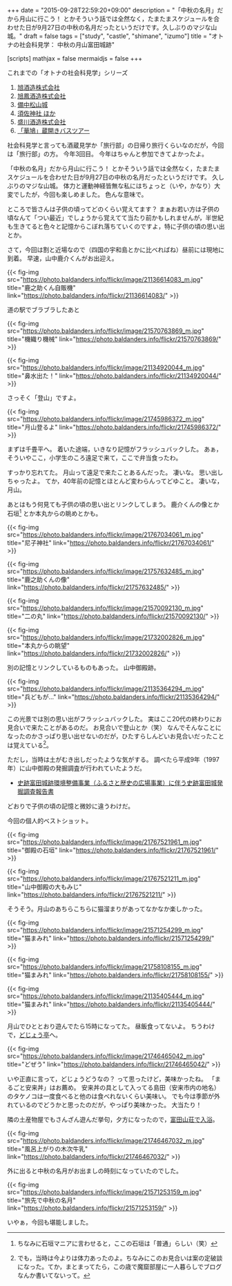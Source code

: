 +++
date = "2015-09-28T22:59:20+09:00"
description = "「中秋の名月」だから月山に行こう！ とかそういう話では全然なく，たまたまスケジュールを合わせた日が9月27日の中秋の名月だったというだけです。久しぶりのマジな山城。"
draft = false
tags = ["study", "castle", "shimane", "izumo"]
title = "オトナの社会科見学： 中秋の月山富田城跡"

[scripts]
  mathjax = false
  mermaidjs = false
+++

これまでの「オトナの社会科見学」シリーズ

1. [旭酒造株式会社](https://baldanders.info/blog/000273/)
1. [旭鳳酒造株式会社](https://baldanders.info/blog/000368/)
1. [備中松山城](https://baldanders.info/blog/000563/)
1. [須佐神社 ほか](https://baldanders.info/blog/000822/)
1. [盛川酒造株式会社](https://baldanders.info/blog/000830/)
1. [「華鳩」蔵開きバスツアー](https://baldanders.info/blog/000838/)

社会科見学と言っても酒蔵見学か「旅行部」の日帰り旅行くらいなのだが，今回は「旅行部」の方。
今年3回目。
今年はちゃんと参加できてよかったよ。

「中秋の名月」だから月山に行こう！ とかそういう話では全然なく，たまたまスケジュールを合わせた日が9月27日の中秋の名月だったというだけです。
久しぶりのマジな山城。
体力と運動神経皆無な私にはちょっと（いや，かなり）大変でしたが，今回も楽しめました。
色んな意味で。

ところで皆さんは子供の頃ってどのくらい覚えてます？ まぁお若い方は子供の頃なんて「つい最近」でしょうから覚えてて当たり前かもしれませんが，半世紀も生きてると色々と記憶からこぼれ落ちていくのですよ，特に子供の頃の思い出とか。

さて，今回は割と近場なので（四国の宇和島とかに比べればね）昼前には現地に到着。
早速，山中鹿介くんがお出迎え。

{{< fig-img src="https://photo.baldanders.info/flickr/image/21136614083_m.jpg" title="鹿之助くん自販機" link="https://photo.baldanders.info/flickr/21136614083/" >}}

道の駅でブラブラしたあと

{{< fig-img src="https://photo.baldanders.info/flickr/image/21570763869_m.jpg" title="機織り機械" link="https://photo.baldanders.info/flickr/21570763869/" >}}

{{< fig-img src="https://photo.baldanders.info/flickr/image/21134920044_m.jpg" title="鼻水出た！" link="https://photo.baldanders.info/flickr/21134920044/" >}}

さっそく「登山」ですよ。

{{< fig-img src="https://photo.baldanders.info/flickr/image/21745986372_m.jpg" title="月山登るよ" link="https://photo.baldanders.info/flickr/21745986372/" >}}

まずは千畳平へ。
着いた途端，いきなり記憶がフラッシュバックした。
あぁ，そういやここ，小学生のころ遠足で来て，ここで弁当食ったわ。

すっかり忘れてた。
月山って遠足で来たことあるんだった。
凄いな。
思い出しちゃったよ。
てか，40年前の記憶とほとんど変わらんってどゆこと。
凄いな，月山。

あとはもう何見ても子供の頃の思い出とリンクしてしまう。
鹿介くんの像とか石垣[^b] とか本丸からの眺めとかも。

{{< fig-img src="https://photo.baldanders.info/flickr/image/21767034061_m.jpg" title="尼子神社" link="https://photo.baldanders.info/flickr/21767034061/" >}}

{{< fig-img src="https://photo.baldanders.info/flickr/image/21757632485_m.jpg" title="鹿之助くんの像" link="https://photo.baldanders.info/flickr/21757632485/" >}}

{{< fig-img src="https://photo.baldanders.info/flickr/image/21570092130_m.jpg" title="二の丸" link="https://photo.baldanders.info/flickr/21570092130/" >}}

{{< fig-img src="https://photo.baldanders.info/flickr/image/21732002826_m.jpg" title="本丸からの眺望" link="https://photo.baldanders.info/flickr/21732002826/" >}}

[^b]: ちなみに石垣マニアに言わせると，ここの石垣は「普通」らしい（笑）

別の記憶とリンクしているものもあった。
山中御殿跡。

{{< fig-img src="https://photo.baldanders.info/flickr/image/21135364294_m.jpg" title="兵どもが..." link="https://photo.baldanders.info/flickr/21135364294/" >}}

この光景では別の思い出がフラッシュバックした。
実はここ20代の終わりにお見合いで来たことがあるのだ。
お見合いで登山とか（笑） なんでそんなことになったのかさっぱり思い出せないのだが，ひたすらしんどいお見合いだったことは覚えている[^a]。

[^a]: でも，当時は今よりは体力あったのよ。ちなみにこのお見合いは案の定破談になった。てか，まとまってたら，この歳で魔窟部屋に一人暮らしでブログなんか書いてないって。

ただし，当時は土がむき出しだったような気がする。
調べたら平成9年（1997年）に山中御殿の発掘調査が行われていたようだ。

- [史跡富田城跡環境整備事業（ふるさと歴史の広場事業）に伴う史跡富田城発掘調査報告書](http://sitereports.nabunken.go.jp/ja/2456)

どおりで子供の頃の記憶と微妙に違うわけだ。

今回の個人的ベストショット。

{{< fig-img src="https://photo.baldanders.info/flickr/image/21767521961_m.jpg" title="御殿の石垣" link="https://photo.baldanders.info/flickr/21767521961/" >}}

{{< fig-img src="https://photo.baldanders.info/flickr/image/21767521211_m.jpg" title="山中御殿の大もみじ" link="https://photo.baldanders.info/flickr/21767521211/" >}}

そうそう。月山のあちらこちらに猫溜まりがあってなかなか楽しかった。

{{< fig-img src="https://photo.baldanders.info/flickr/image/21571254299_m.jpg" title="猫まみれ" link="https://photo.baldanders.info/flickr/21571254299/" >}}

{{< fig-img src="https://photo.baldanders.info/flickr/image/21758108155_m.jpg" title="猫まみれ" link="https://photo.baldanders.info/flickr/21758108155/" >}}

{{< fig-img src="https://photo.baldanders.info/flickr/image/21135405444_m.jpg" title="猫まみれ" link="https://photo.baldanders.info/flickr/21135405444/" >}}

月山でひととおり遊んでたら15時になってた。
昼飯食ってないよ。
ちうわけで，[どじょう亭](http://www.y-engeikan.com/04_ryouri.html)へ。

{{< fig-img src="https://photo.baldanders.info/flickr/image/21746465042_m.jpg" title="どぜう" link="https://photo.baldanders.info/flickr/21746465042/" >}}

いや正直に言って，どじょうどうなの？ って思ったけど，美味かったね。
「まるごと安来丼」はお薦め。
安来丼の具として入ってる島田（安来市内の地名）のタケノコは一度食べると他のは食べれないくらい美味い。
でも今は季節が外れているのでどうかと思ったのだが，やっぱり美味かった。
大当たり！

隣の土産物屋でもさんざん遊んだ挙句，夕方になったので，[富田山荘で入浴](http://fureai.shikanosuke.net/gassan/tdhigaeri.htm)。

{{< fig-img src="https://photo.baldanders.info/flickr/image/21746467032_m.jpg" title="風呂上がりの木次牛乳" link="https://photo.baldanders.info/flickr/21746467032/" >}}

外に出ると中秋の名月がお出ましの時刻になっていたのでした。

{{< fig-img src="https://photo.baldanders.info/flickr/image/21571253159_m.jpg" title="旅先で中秋の名月" link="https://photo.baldanders.info/flickr/21571253159/" >}}

いやぁ，今回も堪能しました。
